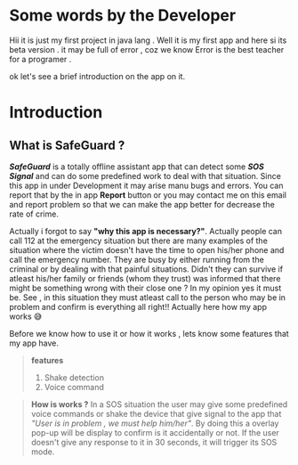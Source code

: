# Some words by the Developer

Hii it is just my first project in java lang . Well it is my first app and here si its beta version . it may be full of error , coz we know Error is the best teacher for a programer .

 ok let's see a brief introduction on the app on it.

 # Introduction

 ## What is SafeGuard ?

  ***SafeGuard*** is a totally offline assistant app that can detect some ***SOS Signal*** and can do some predefined work to deal with that situation. Since this app in under Development it may arise manu bugs and errors. You can report that by the in app **Report** button or you may contact me on this email and report problem so that we can make the app better for decrease the rate of crime.

  Actually i forgot to say **"why this app is necessary?"**. Actually people can call 112 at the emergency situation but there are many examples of the situation where the victim doesn't have the time to open his/her phone and call the emergency number. They are busy by either running from the criminal or by dealing with that painful situations. Didn't they can survive if atleast his/her family or friends (whom they trust) was informed that there might be something wrong with their close one ? In my opinion yes it must be. See , in this situation they must atleast call to the person who may be in problem and confirm is everything all right!! Actually here how my app works 😅 

  Before we know how to use it or how it works , lets know some features that my app have.

>**features**
>1) Shake detection
>2) Voice command


> **How is works ?**
  In a SOS situation the user may give some predefined voice commands or shake the device that give signal to the app that *"User is in problem , we must help him/her"*. By doing this a overlay pop-up will be display to confirm is it accidentally or not. If the user doesn't give any response to it in 30 seconds, it will trigger its SOS mode.

